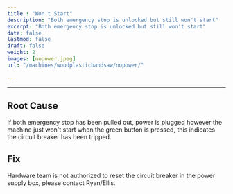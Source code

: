 ```yaml
---
title : "Won't Start"
description: "Both emergency stop is unlocked but still won't start"
excerpt: "Both emergency stop is unlocked but still won't start"
date: false
lastmod: false
draft: false
weight: 2
images: [nopower.jpeg]
url: "/machines/woodplasticbandsaw/nopower/"

---
```

---

## Root Cause

If both emergency stop has been pulled out, power is plugged however the machine just won't start when the green button is pressed, this indicates the circuit breaker has been tripped.

## Fix

Hardware team is not authorized to reset the circuit breaker in the power supply box, please contact Ryan/Ellis.

